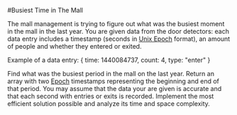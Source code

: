 #Busiest Time in The Mall

The mall management is trying to figure out what was the busiest moment in the mall in the last year.
You are given data from the door detectors: each data entry includes a timestamp (seconds in [Unix Epoch](https://en.wikipedia.org/wiki/Unix_time) format), an amount of people and whether they entered or exited.

Example of a data entry:
{ time: 1440084737,  count: 4,  type: "enter" }

Find what was the busiest period in the mall on the last year. Return an array with two [Epoch](https://en.wikipedia.org/wiki/Unix_time) timestamps representing the beginning and end of that period. You may assume that the data your are given is accurate and that each second with entries or exits is recorded. Implement the most efficient solution possible and analyze its time and space complexity.